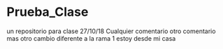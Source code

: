 # Prueba_Clase
un repositorio para clase 27/10/18 Cualquier comentario
otro comentario mas
otro cambio diferente a la rama 1
estoy desde mi casa